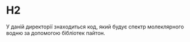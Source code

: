# H2
У даній директорії знаходиться код, який будує спектр молеклярного водню за допомогою бібліотек пайтон.
